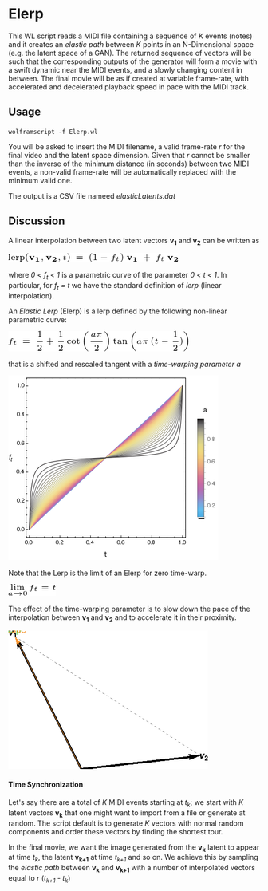 # Elerp

This WL script reads a MIDI file containing a sequence of *K* events (notes) and it creates an *elastic path* between *K* points in an N-Dimensional space (e.g. the latent space of a GAN).
The returned sequence of vectors will be such that the corresponding outputs of the generator will form a movie with a swift dynamic near the MIDI events, and a slowly changing content in between. The final movie will be as if created at variable frame-rate, with accelerated and decelerated playback speed in pace with the MIDI track.


## Usage

`wolframscript -f Elerp.wl`

You will be asked to insert the MIDI filename, a valid frame-rate *r* for the final video and the latent space dimension.
Given that *r* cannot be smaller than the inverse of the minimum distance (in seconds) between two MIDI events, a non-valid frame-rate will be automatically replaced with the minimum valid one.

The output is a CSV file nameed *elasticLatents.dat*


## Discussion

A linear interpolation between two latent vectors **v<sub>1</sub>** and **v<sub>2</sub>** can be written as

![](https://github.com/Ludwiggle/ElasticLerp/blob/master/PNGs/lerp.png)


where *0 < f<sub>t</sub> < 1* is a parametric curve of the parameter *0 < t < 1*.
In particular, for *f<sub>t</sub> = t* we have the standard definition of *lerp* (linear interpolation).

An *Elastic Lerp* (Elerp) is a lerp defined by the following non-linear parametric curve:

![](https://github.com/Ludwiggle/ElasticLerp/blob/master/PNGs/Elerp.png)

that is a shifted and rescaled tangent with a *time-warping parameter a*

![](https://github.com/Ludwiggle/ElasticLerp/blob/master/PNGs/elasticity.png)

Note that the Lerp is the limit of an Elerp for zero time-warp.

![](https://github.com/Ludwiggle/ElasticLerp/blob/master/PNGs/limit_a.png)

The effect of the time-warping parameter is to slow down the pace of the interpolation between **v<sub>1</sub>** and **v<sub>2</sub>** and to accelerate it in their proximity.

![](https://github.com/Ludwiggle/ElasticLerp/blob/master/PNGs/lerpvselastic.gif)


#### Time Synchronization

Let's say there are a total of *K* MIDI events starting at *t<sub>k</sub>*; we start with *K* latent vectors **v<sub>k</sub>** that one might want to import from a file or generate at random. The script default is to generate *K* vectors with normal random components and order these vectors by finding the shortest tour.

In the final movie, we want the image generated from the **v<sub>k</sub>** latent to appear at time *t<sub>k</sub>*, the latent **v<sub>k+1</sub>** at time *t<sub>k+1</sub>* and so on. We achieve this by sampling the *elastic path* between **v<sub>k</sub>** and **v<sub>k+1</sub>** with a number of interpolated vectors equal to *r* (*t<sub>k+1</sub>* - *t<sub>k</sub>*)
